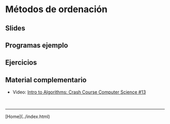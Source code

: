 # Métodos de ordenación

## Slides

<!--
- Métodos de ordenación básicos](../slides/05.1-Sorting-sem08.pdf
- Mergesort](../slides/05.2-Mergesort-sem09.pdf
- Quicksort](../slides/05.3-Quicksort-sem10.pdf
-->

## Programas ejemplo


## Ejercicios


## Material complementario

- Video: [Intro to Algorithms: Crash Course Computer Science #13](https://www.youtube.com/watch?v=rL8X2mlNHPM)


<BR>
<HR>
[Home](../index.html)
<BR>

